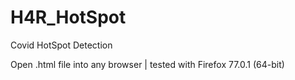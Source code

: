 # H4R_HotSpot
Covid HotSpot Detection 

Open .html file into any browser | tested with Firefox 77.0.1 (64-bit)

